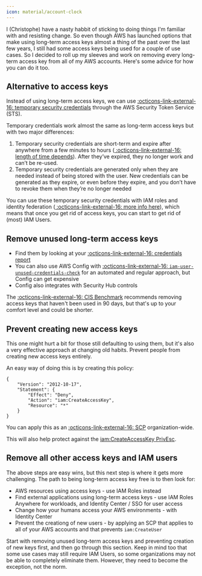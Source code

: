 ```yaml
---
icon: material/account-clock
---
```


I (Christophe) have a nasty habbit of sticking to doing things I'm familiar with and resisting change. So even though AWS has launched options that make using long-term access keys almost a thing of the past over the last few years, I still had some access keys being used for a couple of use cases. So I decided to roll up my sleeves and work on removing every long-term access key from all of my AWS accounts. Here's some advice for how you can do it too.

## Alternative to access keys

Instead of using long-term access keys, we can use [ :octicons-link-external-16: temporary security credentials](https://docs.aws.amazon.com/IAM/latest/UserGuide/id_credentials_temp.html) through the AWS Security Token Service (STS).

Temporary credentials work almost the same as long-term access keys but with two major differences:

1. Temporary security credentials are short-term and expire after anywhere from a few minutes to hours ([ :octicons-link-external-16: length of time depends](https://docs.aws.amazon.com/IAM/latest/UserGuide/id_credentials_temp_request.html#api_getfederationtoken)). After they’ve expired, they no longer work and can’t be re-used.
2. Temporary security credentials are generated only when they are needed instead of being stored with the user. New credentials can be generated as they expire, or even before they expire, and you don’t have to revoke them when they’re no longer needed

You can use these temporary security credentials with IAM roles and identity federation ([ :octicons-link-external-16: more info here](/aws/iam/identity-center/)), which means that once you get rid of access keys, you can start to get rid of (most) IAM Users.

## Remove unused long-term access keys

- Find them by looking at your [ :octicons-link-external-16: credentials report](https://docs.aws.amazon.com/IAM/latest/UserGuide/id_credentials_finding-unused.html#finding-unused-access-keys)
- You can also use AWS Config with [ :octicons-link-external-16: `iam-user-unused-credentials-check`](https://docs.aws.amazon.com/IAM/latest/UserGuide/id_credentials_finding-unused.html#finding-unused-access-keys) for an automated and regular approach, but Config can get expensive
- Config also integrates with Security Hub controls

The [ :octicons-link-external-16: CIS Benchmark](https://docs.aws.amazon.com/securityhub/latest/userguide/iam-controls.html#iam-8) recommends removing access keys that haven't been used in 90 days, but that's up to your comfort level and could be shorter. 

## Prevent creating new access keys

This one might hurt a bit for those still defaulting to using them, but it's also a very effective approach at changing old habits. Prevent people from creating new access keys entirely.

An easy way of doing this is by creating this policy:

```
{ 
    "Version": "2012-10-17", 
    "Statement": { 
        "Effect": "Deny", 
        "Action": "iam:CreateAccessKey", 
        "Resource": "*" 
    } 
}
```

You can apply this as an [ :octicons-link-external-16: SCP](https://docs.aws.amazon.com/organizations/latest/userguide/orgs_manage_policies_scps.html) organization-wide. 

This will also help protect against the [iam:CreateAccessKey PrivEsc](/aws/security-assessments/pentesting-red-teaming/privilege-escalation/iam-privilege-escalation/#iamcreateaccesskey).

## Remove all other access keys and IAM users

The above steps are easy wins, but this next step is where it gets more challenging. The path to being long-term access key free is to then look for:

- AWS resources using access keys - use IAM Roles instead
- Find external applications using long-term access keys - use IAM Roles Anywhere for workloads, and Identity Center / SSO for user access
- Change how your humans access your AWS environments - with Identity Center
- Prevent the creationg of new users - by applying an SCP that applies to all of your AWS accounts and that prevents `iam:CreateUser`

Start with removing unused long-term access keys and preventing creation of new keys first, and then go through this section. Keep in mind too that some use cases may still require IAM Users, so some organizations may not be able to completely eliminate them. However, they need to become the exception, not the norm.